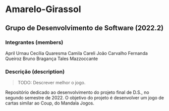 # Amarelo-Girassol
## Grupo de Desenvolvimento de Software (2022.2)

### Integrantes (members)
April Urnau
Cecília Quaresma
Camila Careli
João Carvalho
Fernanda Queiroz
Bruno Bragança
Tales Mazzoccante

### Descrição (description)
> TODO: Descrever melhor o jogo.

Repositório dedicado ao desenvolvimento do projeto final de D.S., no segundo semestre de 2022.
O objetivo do projeto é desenvolver um jogo de cartas similar ao Coup, do Mandala Jogos. 

